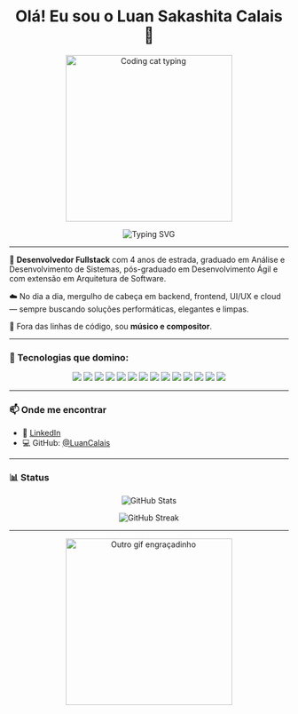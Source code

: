 <h1 align="center">Olá! Eu sou o Luan Sakashita Calais 👋</h1>

<p align="center">
  <img src="https://media.giphy.com/media/LmNwrBhejkK9EFP504/giphy.gif" width="300" alt="Coding cat typing" />
</p>

<p align="center">
  <img src="https://readme-typing-svg.demolab.com?font=Roboto+Mono&size=22&pause=1000&color=F97316&center=true&vCenter=true&multiline=true&width=800&height=80&lines=Desenvolvedor+Fullstack+%F0%9F%92%BB;Apaixonado+por+Clean+Code+e+boa+arquitetura+%F0%9F%92%A1" alt="Typing SVG" />
</p>

---

🎯 **Desenvolvedor Fullstack** com 4 anos de estrada, graduado em Análise e Desenvolvimento de Sistemas, pós-graduado em Desenvolvimento Ágil e com extensão em Arquitetura de Software.

☁️ No dia a dia, mergulho de cabeça em backend, frontend, UI/UX e cloud — sempre buscando soluções performáticas, elegantes e limpas.

🎵 Fora das linhas de código, sou **músico e compositor**.

---

### 🚀 Tecnologias que domino:

<div align="center">
  <img src="https://img.shields.io/badge/-React-61DAFB?style=for-the-badge&logo=react&logoColor=000000" />
  <img src="https://img.shields.io/badge/-ReactNative-61DAFB?style=for-the-badge&logo=react&logoColor=000000" />
  <img src="https://img.shields.io/badge/-VueJs-4FC08D?style=for-the-badge&logo=vue.js&logoColor=fff" />
  <img src="https://img.shields.io/badge/-NodeJs-339933?style=for-the-badge&logo=node.js&logoColor=fff" />
  <img src="https://img.shields.io/badge/-Sequelize-52B0E7?style=for-the-badge&logo=sequelize&logoColor=fff" />
  <img src="https://img.shields.io/badge/-ExpressJs-000000?style=for-the-badge&logo=express&logoColor=fff" />
  <img src="https://img.shields.io/badge/-JavaScript-F7DF1E?style=for-the-badge&logo=javascript&logoColor=000" />
  <img src="https://img.shields.io/badge/-Java-007396?style=for-the-badge&logo=java&logoColor=fff" />
  <img src="https://img.shields.io/badge/-Docker-2496ED?style=for-the-badge&logo=docker&logoColor=fff" />
  <img src="https://img.shields.io/badge/-AWS-232F3E?style=for-the-badge&logo=amazon-aws&logoColor=fff" />
  <img src="https://img.shields.io/badge/-MongoDB-47A248?style=for-the-badge&logo=mongodb&logoColor=fff" />
  <img src="https://img.shields.io/badge/-PostgreSQL-4169E1?style=for-the-badge&logo=postgresql&logoColor=fff" />
  <img src="https://img.shields.io/badge/-MySQL-4479A1?style=for-the-badge&logo=mysql&logoColor=fff" />
  <img src="https://img.shields.io/badge/-Figma-F24E1E?style=for-the-badge&logo=figma&logoColor=fff" />
</div>

---

### 📫 Onde me encontrar

- 💼 [LinkedIn](https://www.linkedin.com/in/luan-s-calais-186104217/)
- 💻 GitHub: [@LuanCalais](https://github.com/luanscalais)

---

### 📊 Status 

<p align="center">
  <img src="https://github-readme-stats.vercel.app/api?username=LuanCalais&show_icons=true&theme=radical&count_private=true" alt="GitHub Stats" />
</p>
<p align="center">
  <img src="https://github-readme-streak-stats.herokuapp.com/?user=LuanCalais&theme=radical" alt="GitHub Streak" />
</p>

---

<p align="center">
  <img src="https://media.giphy.com/media/26ufdipQqU2lhNA4g/giphy.gif" width="300" alt="Outro gif engraçadinho" />
</p>

